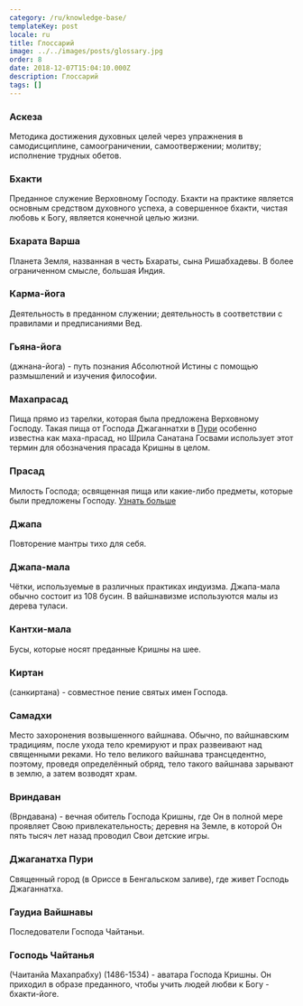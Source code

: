 ```yaml
---
category: /ru/knowledge-base/
templateKey: post
locale: ru
title: Глоссарий
image: ../../images/posts/glossary.jpg
order: 8
date: 2018-12-07T15:04:10.000Z
description: Глоссарий
tags: []
---
```


### Аскеза

Методика достижения духовных целей через упражнения в самодисциплине, самоограничении, самоотвержении; молитву; исполнение трудных обетов.

### Бхакти

Преданное служение Верховному Господу. Бхакти на практике является основным средством духовного успеха, а совершенное бхакти, чистая любовь к Богу, является конечной целью жизни.

### Бхарата Варша

Планета Земля, названная в честь Бхараты, сына Ришабхадевы. В более ограниченном смысле, большая Индия.

### Карма-йога

Деятельность в преданном служении; деятельность в соответствии с правилами и предписаниями Вед.

### Гьяна-йога

(джнана-йога) - путь познания Абсолютной Истины с помощью размышлений и изучения философии.

### Махапрасад

Пища прямо из тарелки, которая была предложена Верховному Господу. Такая пища от Господа Джаганнатхи в [Пури](#джаганатха-пури) особенно известна как маха-прасад, но Шрила Санатана Госвами использует этот термин для обозначения прасада Кришны в целом.

### Прасад

Милость Господа; освященная пища или какие-либо предметы, которые были предложены Господу. [Узнать больше](/ru/prasad)

### Джапа

Повторение мантры тихо для себя.

### Джапа-мала

Чётки, используемые в различных практиках индуизма. Джапа-мала обычно состоит из 108 бусин. В вайшнавизме используются малы из дерева туласи.

### Кантхи-мала

Бусы, которые носят преданные Кришны на шее.

### Киртан

(санкиртана) - совместное пение святых имен Господа.

### Самадхи

Место захоронения возвышенного вайшнава. Обычно, по вайшнавским традициям, после ухода тело кремируют и прах развеивают над священными реками. Но тело великого вайшнава трансцедентно, поэтому, проведя определённый обряд, тело такого вайшнава зарывают в землю, а затем возводят храм.

### Вриндаван

(Врндавана) - вечная обитель Господа Кришны, где Он в полной мере проявляет Свою привлекательность; деревня на Земле, в которой Он пять тысяч лет назад проводил Свои детские игры.  

### Джаганатха Пури

Священный город (в Ориссе в Бенгальском заливе), где живет Господь Джаганнатха.

### Гаудиа Вайшнавы

Последователи Господа Чайтаньи.

### Господь Чайтанья

(Чаитанйа Махапрабху) (1486-1534) - аватара Господа Кришны. Он приходил в образе преданного, чтобы учить людей любви к Богу - бхакти-йоге.
